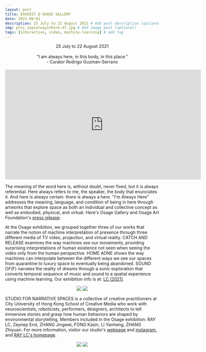 ```yaml
---
layout: post
title: EXHIBIT @ OSAGE GALLERY
date: 2021-08-01
description: 25 July to 22 August 2021 # Add post description (optional)
img: proj_iwasalwaysthere-47.jpg # Add image post (optional)
tags: [interactive, video, machine-learning] # add tag
---
```

<p align="center">
25 July to 22  August 2021<br><br>
"I am always here, in this body, in this place."<br>
- Curator Rodrigo Guzman-Serrano<br><br>
<iframe src="https://player.vimeo.com/video/610374816" width="640" height="360" frameborder="0" allow="autoplay; fullscreen; picture-in-picture" allowfullscreen></iframe>
</p>

The meaning of the word here is, without doubt, never fixed, but it is always referential. Here always refers to me, the speaker, the body that enunciates it. And here is always certain: there is always a here. "I'm Always Here" addresses the meaning, language, and condition of being in here through artworks that explore space as both an individual and collective concept as well as embodied, physical, and virtual. Here's Osage Gallery and Osage Art Foundation's [press release][link4].

At the Osage exhibition, we grouped together three of our works that narrate the notion of machine interpretation of presence through three different media of TV video, projection, and virtual reality. CATCH AND RELEASE examines the way machines see our movements, providing surprising interpretations of human existence not seen when seeing the video only from the human perspective. HOME AONE shows the way machines can interpolate between the different ways we see our spaces from quarantine to luxury space to eventually being abandoned. SOUND OF(F) narrates the reality of dreams through a sonic exploration that converts temporal sequence of music and sound to a spatial experience using machine learning. Our exhibition info is at: [LC (2021)][show].

<p align="center">
<img src="{{site.baseurl}}/assets/img/proj_iwasalwaysthere-52.jpg">
<img src="{{site.baseurl}}/assets/img/proj_iwasalwaysthere-51.jpg">
</p>

STUDIO FOR NARRATIVE SPACES is a collective of creative practitioners at City University of Hong Kong School of Creative Media who work with neuroscientists, roboticists, performers, designers, architects to tell immersive stories and grasp how human behaviors are shaped by environmental storytelling. Members included in the Osage exhibition: RAY LC, Zeynep Erol, ZHANG Jingwei, FONG Kasin, LI Yanheng, ZHANG Zhiyuan. For more information, visitor our studio's [webpage][link] and [instagram][link2], and [RAY LC's homepage][link3].

[link]: https://recfro.github.io/
[link2]: https://instagram.com/studiofornarrativespaces/
[link3]: https://raylc.org/
[link4]: {{site.baseurl}}/assets/img/ImAlwaysHere_Press-ReleaseFINAL.pdf
[show]: {{site.baseurl}}/assets/img/ImAlwaysHere_Pamphlet_RAYLC_crop.pdf

<p align="center">
<img src="{{site.baseurl}}/assets/img/proj_iwasalwaysthere-ricoh01.jpg">
<img src="{{site.baseurl}}/assets/img/figs_present05.jpg">
</p>
